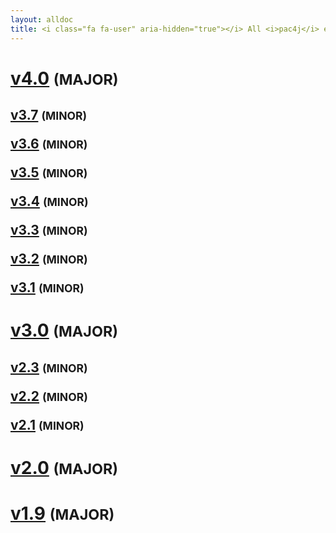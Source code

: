 ```yaml
---
layout: alldoc
title: <i class="fa fa-user" aria-hidden="true"></i> All <i>pac4j</i> engine/core documentations&#58;
---
```


<div class="text-center">

<h1><a id="v4.0" href="/docs/index.html">v4.0</a> <small>(MAJOR)</small></h1>

<h2><a id="v3.7" href="http://www.pac4j.org/3.7.x/docs/index.html">v3.7</a> <small>(MINOR)</small>

<a id="v3.6" href="http://www.pac4j.org/3.6.x/docs/index.html">v3.6</a> <small>(MINOR)</small>

<a id="v3.5" href="http://www.pac4j.org/3.5.x/docs/index.html">v3.5</a> <small>(MINOR)</small>

<a id="v3.4" href="http://www.pac4j.org/3.4.x/docs/index.html">v3.4</a> <small>(MINOR)</small>

<a id="v3.3" href="http://www.pac4j.org/3.3.x/docs/index.html">v3.3</a> <small>(MINOR)</small>

<a id="v3.2" href="http://www.pac4j.org/3.2.x/docs/index.html">v3.2</a> <small>(MINOR)</small>

<a id="v3.1" href="http://www.pac4j.org/3.1.x/docs/index.html">v3.1</a> <small>(MINOR)</small></h2>

<h1><a id="v3.0" href="http://www.pac4j.org/3.0.x/docs/index.html">v3.0</a> <small>(MAJOR)</small></h1>

<h2><a id="v2.3" href="http://www.pac4j.org/2.3.x/docs/index.html">v2.3</a> <small>(MINOR)</small>

<a id="v2.2" href="http://www.pac4j.org/2.2.x/docs/index.html">v2.2</a> <small>(MINOR)</small>

<a id="v2.1" href="http://www.pac4j.org/2.1.x/docs/index.html">v2.1</a> <small>(MINOR)</small></h2>

<h1><a id="v2.0" href="http://www.pac4j.org/2.0.x/docs/index.html">v2.0</a> <small>(MAJOR)</small></h1>

<h1 id="v1.9"><a href="http://www.pac4j.org/1.9.x/docs/index.html">v1.9</a> <small>(MAJOR)</small></h1>

</div>
